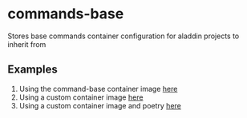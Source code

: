 # commands-base
Stores base commands container configuration for aladdin projects to inherit from

## Examples

1. Using the command-base container image [here](./examples/base_docker_image)
2. Using a custom container image [here](./examples/custom_docker_image)
3. Using a custom container image and poetry [here](./examples/poetry_example)

